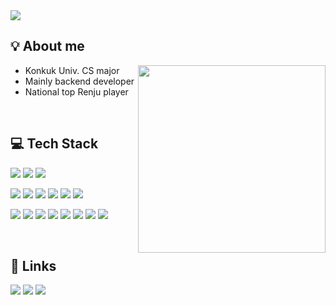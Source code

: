 <img src="https://capsule-render.vercel.app/api?type=waving&color=4cc3db&height=100&section=header" />

<h2>💡 About me</h2>

<p align="left">
  <img align="right" src="https://github-readme-stats.vercel.app/api/top-langs/?username=isoo127&layout=compact&langs_count=4&theme=transparent" width="300" />
  <ul>
    <li>Konkuk Univ. CS major</li>
    <li>Mainly backend developer</li>
    <li>National top Renju player</li>
  </ul>
</p>
<br>

<h2>💻 Tech Stack</h2>

<!-- Languages -->
<p>
  <img src="https://img.shields.io/badge/Java-007396?style=flat-square&logo=openjdk&logoColor=white" />
  <img src="https://img.shields.io/badge/Kotlin-7F52FF?style=flat-square&logo=kotlin&logoColor=white" />
  <img src="https://img.shields.io/badge/C++-00599C?style=flat-square&logo=c%2b%2b&logoColor=white" />
</p>

<!-- Frameworks & DB -->
<p>
  <img src="https://img.shields.io/badge/Spring%20Boot-6DB33F?style=flat-square&logo=springboot&logoColor=white" />
  <img src="https://img.shields.io/badge/Hibernate-59666C?style=flat-square&logo=hibernate&logoColor=white" />
  <img src="https://img.shields.io/badge/Gradle-02303A?style=flat-square&logo=gradle&logoColor=white" />
  <img src="https://img.shields.io/badge/MySQL-4479A1?style=flat-square&logo=mysql&logoColor=white" />
  <img src="https://img.shields.io/badge/Redis-DC382D?style=flat-square&logo=redis&logoColor=white" />
  <img src="https://img.shields.io/badge/Android-3DDC84?style=flat-square&logo=android&logoColor=white" />
</p>

<!-- Tools -->
<p>
  <img src="https://img.shields.io/badge/IntelliJ%20IDEA-000000?style=flat-square&logo=intellijidea&logoColor=white" />
  <img src="https://img.shields.io/badge/Android%20Studio-3DDC84?style=flat-square&logo=androidstudio&logoColor=white" />
  <img src="https://img.shields.io/badge/VS%20Code-007ACC?style=flat-square&logo=visualstudiocode&logoColor=white" />
  <img src="https://img.shields.io/badge/Git-F05032?style=flat-square&logo=git&logoColor=white" />
  <img src="https://img.shields.io/badge/GitHub%20Actions-2088FF?style=flat-square&logo=githubactions&logoColor=white" />
  <img src="https://img.shields.io/badge/Docker-2496ED?style=flat-square&logo=docker&logoColor=white" />
  <img src="https://img.shields.io/badge/AWS-232F3E?style=flat-square&logo=amazonwebservices&logoColor=white" />
  <img src="https://img.shields.io/badge/Mockito-45B8D8?style=flat-square&logo=testinglibrary&logoColor=white" />
</p>
<br>

<h2>🔗 Links</h2>
<a href="https://isoo127.github.io/"><img src="http://img.shields.io/badge/-Tech%20blog-black?style=flat-square&logo=github" /></a>
<a href="https://www.renju.net/people/130071/"><img src="http://img.shields.io/badge/-Renju%20profile-blue?style=flat-square&logo=googletagmanager" /></a>
<a href="https://solved.ac/profile/isoo_ksm"><img src="http://mazassumnida.wtf/api/mini/generate_badge?boj=isoo_ksm"/></a>
